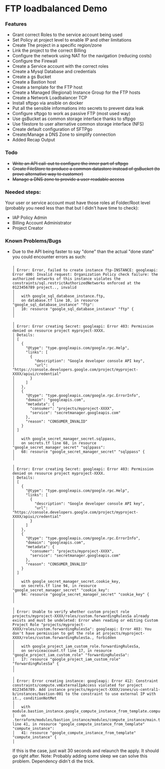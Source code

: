 # FTP loadbalanced Demo

### Features

- Grant correct Roles to the service account being used 
- Set Policy at project level to enable IP and other limitations
- Create The project in a specific region/zone
- Link the project to the correct Billing
- Configure the network using NAT for the navigation (reducing costs)
- Configure the Firewall
- Create a Service account with the correct roles
- Create a Mysql Database and credentials
- Create a gs Bucket
- Create a Bastion host
- Create a template for the FTP host
- Create a Managed (Regional) Instance Group for the FTP hosts
- Create a Network Loadbalancer TCP
- Install sftpgo via ansible on docker
- Put all the sensible informations into secrets to prevent data leak
- Configure sftpgo to work as passive FTP (most used way)
- Use gsBucket as common storage interface thanks to sftpgo
- Use filestore to user alternative common storage interface (NFS)
- Create default configuration of SFTPgo
- Create/Manage a DNS Zone to simplify connection
- Added Recap Output

### Todo

- ~~Write an API call-out to configure the inner part of sftpgo~~
- ~~Create FileStore to produce a common datastore instead of gsBucket (to prove alternative way to customer)~~
- ~~Manage a DNS zone to provide a user readable access~~

### Needed steps:

Your user or service account must have those roles at Folder/Root level 
(probably you need less than that but I didn't have time to check):

- IAP Policy Admin
- Billing Account Administrator
- Project Creator

### Known Problems/Bugs

- Due to the API being faster to say "done" than the actual "done state" you could encounter errors as such:
  ```
  ╷
  │ Error: Error, failed to create instance ftp-INSTANCE: googleapi: Error 400: Invalid request: Organization Policy check failure: the authorized networks of this instance violates the constraints/sql.restrictAuthorizedNetworks enforced at the 0123456789 project.., invalid
  │
  │   with google_sql_database_instance.ftp,
  │   on database.tf line 10, in resource "google_sql_database_instance" "ftp":
  │   10: resource "google_sql_database_instance" "ftp" {
  │
  ╵
  ╷
  │ Error: Error creating Secret: googleapi: Error 403: Permission denied on resource project myproject-XXXX.
  │ Details:
  │ [
  │   {
  │     "@type": "type.googleapis.com/google.rpc.Help",
  │     "links": [
  │       {
  │         "description": "Google developer console API key",
  │         "url": "https://console.developers.google.com/project/myproject-XXXX/apiui/credential"
  │       }
  │     ]
  │   },
  │   {
  │     "@type": "type.googleapis.com/google.rpc.ErrorInfo",
  │     "domain": "googleapis.com",
  │     "metadata": {
  │       "consumer": "projects/myproject-XXXX",
  │       "service": "secretmanager.googleapis.com"
  │     },
  │     "reason": "CONSUMER_INVALID"
  │   }
  │ ]
  │
  │   with google_secret_manager_secret.sqlppass,
  │   on secrets.tf line 68, in resource "google_secret_manager_secret" "sqlppass":
  │   68: resource "google_secret_manager_secret" "sqlppass" {
  │
  ╵
  ╷
  │ Error: Error creating Secret: googleapi: Error 403: Permission denied on resource project myproject-XXXX.
  │ Details:
  │ [
  │   {
  │     "@type": "type.googleapis.com/google.rpc.Help",
  │     "links": [
  │       {
  │         "description": "Google developer console API key",
  │         "url": "https://console.developers.google.com/project/myproject-XXXX/apiui/credential"
  │       }
  │     ]
  │   },
  │   {
  │     "@type": "type.googleapis.com/google.rpc.ErrorInfo",
  │     "domain": "googleapis.com",
  │     "metadata": {
  │       "consumer": "projects/myproject-XXXX",
  │       "service": "secretmanager.googleapis.com"
  │     },
  │     "reason": "CONSUMER_INVALID"
  │   }
  │ ]
  │
  │   with google_secret_manager_secret.cookie_key,
  │   on secrets.tf line 94, in resource "google_secret_manager_secret" "cookie_key":
  │   94: resource "google_secret_manager_secret" "cookie_key" {
  │
  ╵
  ╷
  │ Error: Unable to verify whether custom project role projects/myproject-XXXX/roles/custom.forwardingRulesSa already exists and must be undeleted: Error when reading or editing Custom Project Role "projects/myproject-XXXX/roles/custom.forwardingRulesSa": googleapi: Error 403: You don't have permission to get the role at projects/myproject-XXXX/roles/custom.forwardingRulesSa., forbidden
  │
  │   with google_project_iam_custom_role.forwardingRulesSa,
  │   on serviceaccount.tf line 17, in resource "google_project_iam_custom_role" "forwardingRulesSa":
  │   17: resource "google_project_iam_custom_role" "forwardingRulesSa" {
  │
  ╵
  ╷
  │ Error: Error creating instance: googleapi: Error 412: Constraint constraints/compute.vmExternalIpAccess violated for project 0123456789. Add instance projects/myproject-XXXX/zones/us-central1-b/instances/bastion-001 to the constraint to use external IP with it., conditionNotMet
  │
  │   with module.bastion_instance.google_compute_instance_from_template.compute_instance[0],
  │   on .terraform/modules/bastion_instance/modules/compute_instance/main.tf line 41, in resource "google_compute_instance_from_template" "compute_instance":
  │   41: resource "google_compute_instance_from_template" "compute_instance" {
  │
  ```
  If this is the case, just wait 30 seconds and relaunch the apply. It should go right after.
  Note: Probably adding some sleep we can solve this problem. Dependency didn't di the trick.